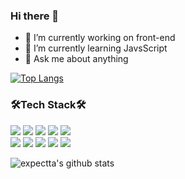### Hi there 👋

- 🔭 I’m currently working on front-end 
- 🌱 I’m currently learning JavsScript
- 💬 Ask me about anything

[![Top Langs](https://github-readme-stats.vercel.app/api/top-langs/?username=expectta)](https://github.com/anuraghazra/github-readme-stats)

### 🛠Tech Stack🛠
<div>
    <img src="https://img.shields.io/badge/Java-007396?style=flat-square&logo=Java&logoColor=white"/></a>
    <img src="https://img.shields.io/badge/JavaScript-F7DF1E?style=flat-square&logo=JavaScript&logoColor=black"/></a>
    <img src="https://img.shields.io/badge/HTML-E34F26?style=flat-square&logo=HTML5&logoColor=white"/></a>
    <img src="https://img.shields.io/badge/CSS-1572B6?style=flat-square&logo=CSS3&logoColor=white"/></a>
    <img src="https://img.shields.io/badge/Amazon-AWS-232F3E?style=flat-square&logo=Amazon-AWS&logoColor=white"/></a>

</div>
<div>
    <img src="https://img.shields.io/badge/PHP-777BB4?style=flat-square&logo=PHP&logoColor=white"/></a>
    <img src="https://img.shields.io/badge/Android-3DDC84?style=flat-square&logo=Android&logoColor=white"/></a>
    <img src="https://img.shields.io/badge/MySQL-4479A1?style=flat-square&logo=MySQL&logoColor=white"/></a>
    <img src="https://img.shields.io/badge/Linux-FCC624?style=flat-square&logo=Linux&logoColor=black"/></a>
    <img src="https://img.shields.io/badge/Node.js-339933?style=flat-square&logo=Node.js&logoColor=white"/></a>
</div>
<p></P>

![expectta's github stats](https://github-readme-stats.vercel.app/api?username=expectta&show_icons=true)
<!--https://velog.io/@woo0_hooo/Github-github-profile-%EA%B0%84%EC%A7%80%EB%82%98%EA%B2%8C-%EA%BE%B8%EB%AF%B8%EA%B8%B0-->








